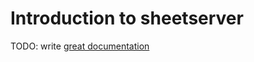 # Introduction to sheetserver

TODO: write [great documentation](http://jacobian.org/writing/what-to-write/)
